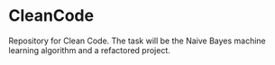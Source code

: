 # CleanCode
Repository for Clean Code.
The task will be the Naive Bayes machine learning algorithm and a refactored project.

